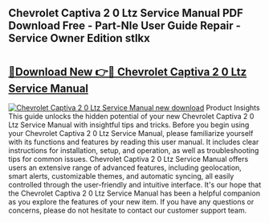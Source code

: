 ## Chevrolet Captiva 2 0 Ltz Service Manual PDF Download Free - Part-NIe User Guide Repair - Service Owner Edition stlkx

# <h2><a href="http://bc87650.oget.top/?id=Chevrolet+Captiva+2+0+Ltz+Service+Manual">🔗Download New 👉🔴 Chevrolet Captiva 2 0 Ltz Service Manual</a></h2>

[![Chevrolet Captiva 2 0 Ltz Service Manual new download](https://i.imgur.com/5g1atiW.png)](http://bc87650.oget.top/?id=Chevrolet+Captiva+2+0+Ltz+Service+Manual)
Product Insights This guide unlocks the hidden potential of your new Chevrolet Captiva 2 0 Ltz Service Manual with insightful tips and tricks. Before you begin using your Chevrolet Captiva 2 0 Ltz Service Manual, please familiarize yourself with its functions and features by reading this user manual. It includes clear instructions for installation, setup, and operation, as well as troubleshooting tips for common issues. Chevrolet Captiva 2 0 Ltz Service Manual offers users an extensive range of advanced features, including geolocation, smart alerts, customizable themes, and automatic syncing, all easily controlled through the user-friendly and intuitive interface. It's our hope that the Chevrolet Captiva 2 0 Ltz Service Manual has been a helpful companion as you explore the features of your new item. If you have any questions or concerns, please do not hesitate to contact our customer support team.
